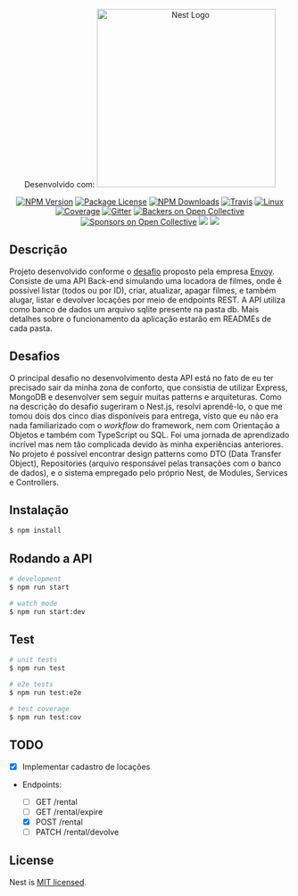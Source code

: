 <p align="center"> Desenvolvido com:
  <a href="http://nestjs.com/" target="blank"><img src="https://nestjs.com/img/logo_text.svg" width="320" alt="Nest Logo" /></a>
</p>

[travis-image]: https://api.travis-ci.org/nestjs/nest.svg?branch=master
[travis-url]: https://travis-ci.org/nestjs/nest
[linux-image]: https://img.shields.io/travis/nestjs/nest/master.svg?label=linux
[linux-url]: https://travis-ci.org/nestjs/nest
  
  <p align="center"></p>
    <p align="center">
<a href="https://www.npmjs.com/~nestjscore"><img src="https://img.shields.io/npm/v/@nestjs/core.svg" alt="NPM Version" /></a>
<a href="https://www.npmjs.com/~nestjscore"><img src="https://img.shields.io/npm/l/@nestjs/core.svg" alt="Package License" /></a>
<a href="https://www.npmjs.com/~nestjscore"><img src="https://img.shields.io/npm/dm/@nestjs/core.svg" alt="NPM Downloads" /></a>
<a href="https://travis-ci.org/nestjs/nest"><img src="https://api.travis-ci.org/nestjs/nest.svg?branch=master" alt="Travis" /></a>
<a href="https://travis-ci.org/nestjs/nest"><img src="https://img.shields.io/travis/nestjs/nest/master.svg?label=linux" alt="Linux" /></a>
<a href="https://coveralls.io/github/nestjs/nest?branch=master"><img src="https://coveralls.io/repos/github/nestjs/nest/badge.svg?branch=master#5" alt="Coverage" /></a>
<a href="https://gitter.im/nestjs/nestjs?utm_source=badge&utm_medium=badge&utm_campaign=pr-badge&utm_content=body_badge"><img src="https://badges.gitter.im/nestjs/nestjs.svg" alt="Gitter" /></a>
<a href="https://opencollective.com/nest#backer"><img src="https://opencollective.com/nest/backers/badge.svg" alt="Backers on Open Collective" /></a>
<a href="https://opencollective.com/nest#sponsor"><img src="https://opencollective.com/nest/sponsors/badge.svg" alt="Sponsors on Open Collective" /></a>
  <a href="https://paypal.me/kamilmysliwiec"><img src="https://img.shields.io/badge/Donate-PayPal-dc3d53.svg"/></a>
  <a href="https://twitter.com/nestframework"><img src="https://img.shields.io/twitter/follow/nestframework.svg?style=social&label=Follow"></a>
</p>
  <!--[![Backers on Open Collective](https://opencollective.com/nest/backers/badge.svg)](https://opencollective.com/nest#backer)
  [![Sponsors on Open Collective](https://opencollective.com/nest/sponsors/badge.svg)](https://opencollective.com/nest#sponsor)-->

## Descrição

Projeto desenvolvido conforme o [desafio](https://gist.github.com/lBrunol/5f2870294d3d5f24cfcb8cdb88d51504) proposto pela empresa [Envoy](https://envoy.tec.br/). Consiste de uma API Back-end simulando uma locadora de filmes, onde é possível listar (todos ou por ID), criar, atualizar, apagar filmes, e também alugar, listar e devolver locações por meio de endpoints REST. A API utiliza como banco de dados um arquivo sqlite presente na pasta db. Mais detalhes sobre o funcionamento da aplicação estarão em READMEs de cada pasta.

## Desafios
O principal desafio no desenvolvimento desta API está no fato de eu ter precisado sair da minha zona de conforto, que consistia de utilizar Express, MongoDB e desenvolver sem seguir muitas patterns e arquiteturas. Como na descrição do desafio sugeriram o Nest.js, resolvi aprendê-lo, o que me tomou dois dos cinco dias disponíveis para entrega, visto que eu não era nada familiarizado com o *workflow* do framework, nem com Orientação a Objetos e também com TypeScript ou SQL. Foi uma jornada de aprendizado incrível mas nem tão complicada devido às minha experiências anteriores. No projeto é possível encontrar design patterns como DTO (Data Transfer Object), Repositories (arquivo responsável pelas transações com o banco de dados), e o sistema empregado pelo próprio Nest, de Modules, Services e Controllers. 

## Instalação

```bash
$ npm install
```

## Rodando a API

```bash
# development
$ npm run start

# watch mode
$ npm run start:dev
```

## Test

```bash
# unit tests
$ npm run test

# e2e tests
$ npm run test:e2e

# test coverage
$ npm run test:cov
```
## TODO

 - [x] Implementar cadastro de locações
 
 - Endpoints:

	 - [ ] GET /rental
	 - [ ] GET /rental/expire
	 - [x] POST /rental
	 - [ ] PATCH /rental/devolve

## License

  Nest is [MIT licensed](LICENSE).
